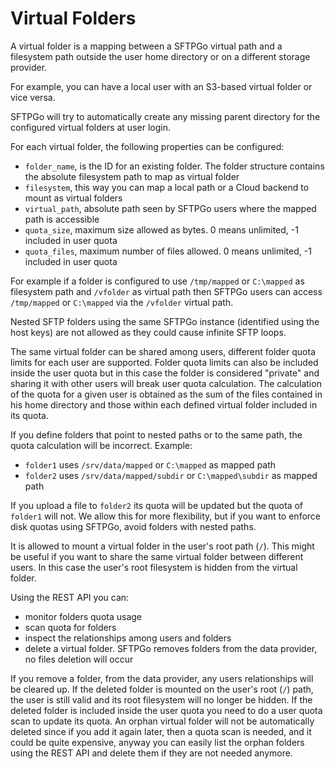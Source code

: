 # Virtual Folders

A virtual folder is a mapping between a SFTPGo virtual path and a filesystem path outside the user home directory or on a different storage provider.

For example, you can have a local user with an S3-based virtual folder or vice versa.

SFTPGo will try to automatically create any missing parent directory for the configured virtual folders at user login.

For each virtual folder, the following properties can be configured:

- `folder_name`, is the ID for an existing folder. The folder structure contains the absolute filesystem path to map as virtual folder
- `filesystem`, this way you can map a local path or a Cloud backend to mount as virtual folders
- `virtual_path`, absolute path seen by SFTPGo users where the mapped path is accessible
- `quota_size`, maximum size allowed as bytes. 0 means unlimited, -1 included in user quota
- `quota_files`, maximum number of files allowed. 0 means unlimited, -1 included in user quota

For example if a folder is configured to use `/tmp/mapped` or `C:\mapped` as filesystem path and `/vfolder` as virtual path then SFTPGo users can access `/tmp/mapped` or `C:\mapped` via the `/vfolder` virtual path.

Nested SFTP folders using the same SFTPGo instance (identified using the host keys) are not allowed as they could cause infinite SFTP loops.

The same virtual folder can be shared among users, different folder quota limits for each user are supported.
Folder quota limits can also be included inside the user quota but in this case the folder is considered "private" and sharing it with other users will break user quota calculation.
The calculation of the quota for a given user is obtained as the sum of the files contained in his home directory and those within each defined virtual folder included in its quota.

If you define folders that point to nested paths or to the same path, the quota calculation will be incorrect. Example:

- `folder1` uses `/srv/data/mapped` or `C:\mapped` as mapped path
- `folder2` uses `/srv/data/mapped/subdir` or `C:\mapped\subdir` as mapped path

If you upload a file to `folder2` its quota will be updated but the quota of `folder1` will not. We allow this for more flexibility, but if you want to enforce disk quotas using SFTPGo, avoid folders with nested paths.

It is allowed to mount a virtual folder in the user's root path (`/`). This might be useful if you want to share the same virtual folder between different users. In this case the user's root filesystem is hidden from the virtual folder.

Using the REST API you can:

- monitor folders quota usage
- scan quota for folders
- inspect the relationships among users and folders
- delete a virtual folder. SFTPGo removes folders from the data provider, no files deletion will occur

If you remove a folder, from the data provider, any users relationships will be cleared up. If the deleted folder is mounted on the user's root (`/`) path, the user is still valid and its root filesystem will no longer be hidden. If the deleted folder is included inside the user quota you need to do a user quota scan to update its quota. An orphan virtual folder will not be automatically deleted since if you add it again later, then a quota scan is needed, and it could be quite expensive, anyway you can easily list the orphan folders using the REST API and delete them if they are not needed anymore.
